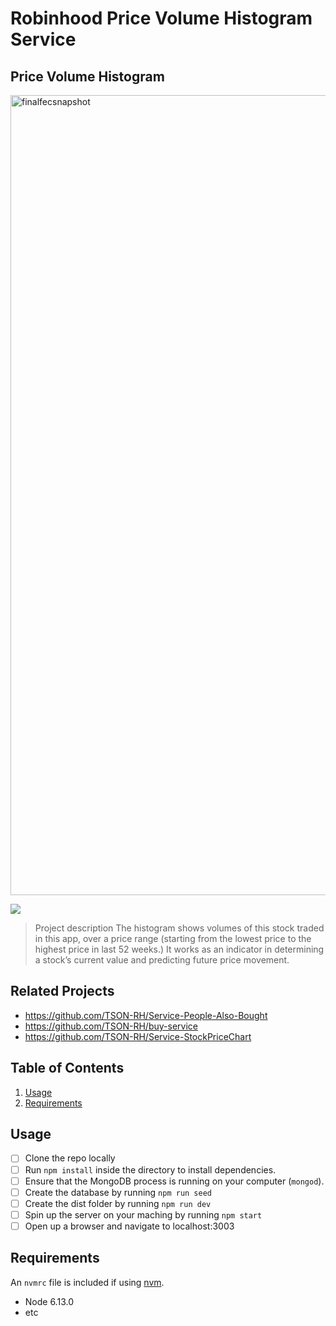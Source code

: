 # Robinhood Price Volume Histogram Service
## Price Volume Histogram
<img width="1280" alt="finalfecsnapshot" src="https://user-images.githubusercontent.com/35894017/50860719-84066f80-134b-11e9-99f0-f45c9a8baeec.png">

![](https://media.giphy.com/media/tI6pXAPLJdNWuYzEcC/giphy.gif)

> Project description
The histogram shows volumes of this stock traded in this app, over a price range (starting from the lowest price to the highest price in last 52 weeks.) It works as an indicator in determining a stock’s current value and predicting future price movement.


## Related Projects

  - https://github.com/TSON-RH/Service-People-Also-Bought
  - https://github.com/TSON-RH/buy-service
  - https://github.com/TSON-RH/Service-StockPriceChart

## Table of Contents

1. [Usage](#Usage)
1. [Requirements](#requirements)

## Usage
- [ ] Clone the repo locally
- [ ] Run `npm install` inside the directory to install dependencies.
- [ ] Ensure that the MongoDB process is running on your computer (`mongod`).
- [ ] Create the database by running `npm run seed`
- [ ] Create the dist folder by running  `npm run dev`
- [ ] Spin up the server on your maching by running `npm start`
- [ ] Open up a browser and navigate to localhost:3003

## Requirements

An `nvmrc` file is included if using [nvm](https://github.com/creationix/nvm).

- Node 6.13.0
- etc

